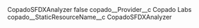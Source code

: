 <?xml version="1.0" encoding="UTF-8"?>
<CustomMetadata xmlns="http://soap.sforce.com/2006/04/metadata" xmlns:xsi="http://www.w3.org/2001/XMLSchema-instance" xmlns:xsd="http://www.w3.org/2001/XMLSchema">
    <label>CopadoSFDXAnalyzer</label>
    <protected>false</protected>
    <values>
        <field>copado__Provider__c</field>
        <value xsi:type="xsd:string">Copado Labs</value>
    </values>
    <values>
        <field>copado__StaticResourceName__c</field>
        <value xsi:type="xsd:string">CopadoSFDXAnalyzer</value>
    </values>
</CustomMetadata>
